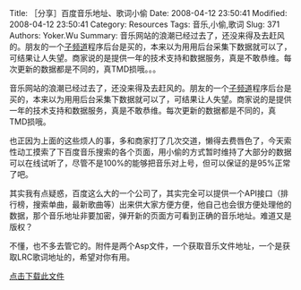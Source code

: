 ﻿Title: ［分享］百度音乐地址、歌词小偷
Date: 2008-04-12 23:50:41
Modified: 2008-04-12 23:50:41
Category: Resources
Tags: 音乐,小偷,歌词
Slug: 371
Authors: Yoker.Wu
Summary: 
    音乐网站的浪潮已经过去了，还没来得及去赶风的。朋友的一个[子频道](http://music.woods9.com/)程序后台是买的，本来以为用用后台采集下数据就可以了，可结果让人失望。商家说的是提供一年的技术支持和数据服务，真是不敢恭维。每次更新的数据都是不同的，真TMD损哦。。。


音乐网站的浪潮已经过去了，还没来得及去赶风的。朋友的一个[子频道](http://music.woods9.com/)程序后台是买的，本来以为用用后台采集下数据就可以了，可结果让人失望。商家说的是提供一年的技术支持和数据服务，真是不敢恭维。每次更新的数据都是不同的，真TMD损哦。

也正因为上面的这些烦人的事，多和商家打了几次交道，懒得去费唇色了，今天索性动工摸索了下百度音乐搜索的各个页面，用小偷的方式暂时维持了大部分的数据可以在线试听了，尽管不是100%的能够把音乐对上号，但可以保证的是95%正常了吧。

其实我有点疑惑，百度这么大的一个公司了，其实完全可以提供一个API接口（排行榜，搜索单曲，最新歌曲等）出来供大家方便方便，他自己也会很方便处理他的数据，那个音乐地址非要加密，弹开新的页面方可看到正确的音乐地址。难道又是版权？

不懂，也不多去管它的。附件是两个Asp文件，一个获取音乐文件地址，一个是获取LRC歌词地址的，希望对你有用。

[点击下载此文件](/attachments/month_0804/baidu%20mp3%20steal.rar)